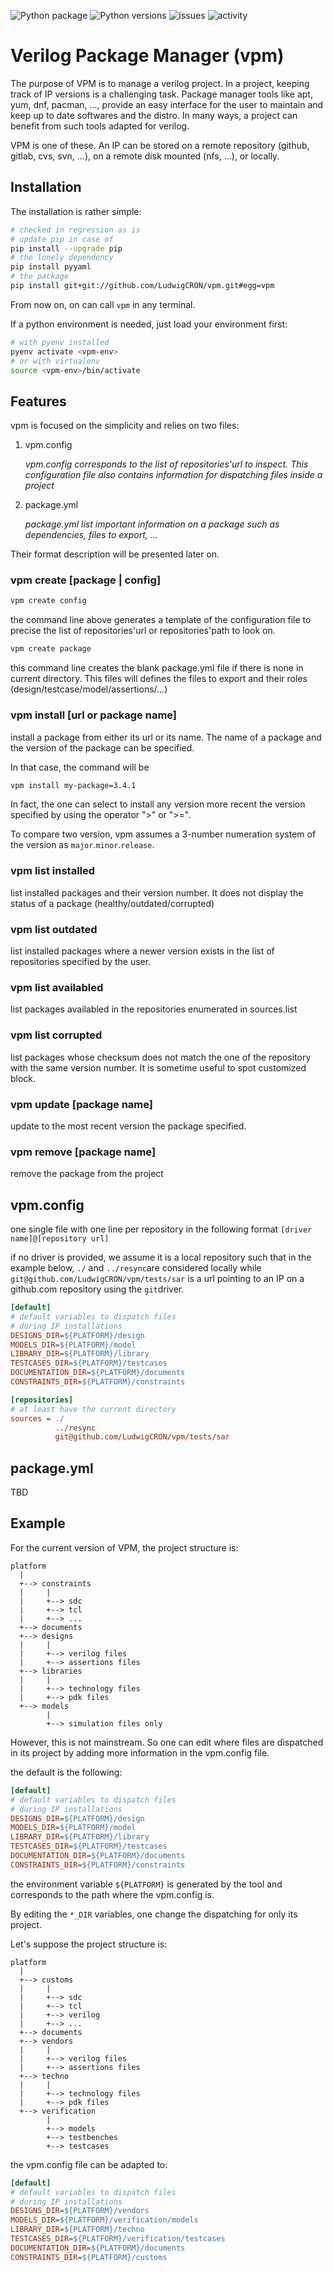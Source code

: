 ![Python package](https://github.com/LudwigCRON/vpm/workflows/Python%20package/badge.svg)
![Python versions](https://img.shields.io/badge/python-3.5%20%7C%203.6%20%7C%203.7%20%7C%203.8-blue)
![issues](https://img.shields.io/github/issues/LudwigCRON/vpm)
![activity](https://img.shields.io/github/last-commit/LudwigCRON/vpm)

# Verilog Package Manager (vpm)

The purpose of VPM is to manage a verilog project. In a project, keeping track of IP versions is a challenging task.
Package manager tools like apt, yum, dnf, pacman, ..., provide an easy interface for the user to maintain and keep up to date softwares and the distro.
In many ways, a project can benefit from such tools adapted for verilog.

VPM is one of these. An IP can be stored on a remote repository (github, gitlab, cvs, svn, ...), on a remote disk mounted (nfs, ...), or locally.

## Installation
The installation is rather simple:

```sh
# checked in regression as is
# update pip in case of
pip install --upgrade pip
# the lonely dependency
pip install pyyaml
# the package
pip install git+git://github.com/LudwigCRON/vpm.git#egg=vpm
```

From now on, on can call `vpm` in any terminal.

If a python environment is needed, just load your environment first:
```sh
# with pyenv installed
pyenv activate <vpm-env>
# or with virtualenv
source <vpm-env>/bin/activate
```

## Features
vpm is focused on the simplicity and relies on two files:
1. vpm.config

    _vpm.config corresponds to the list of repositories'url to inspect. This configuration file also contains information for dispatching files inside a project_

2. package.yml

    _package.yml list important information on a package such as dependencies, files to export, ..._

Their format description will be presented later on.

### vpm create [package | config]

```sh
vpm create config
```

the command line above generates a template of the configuration file to precise the list of repositories'url or repositories'path to look on.

```sh
vpm create package
```

this command line creates the blank package.yml file if there is none in current directory.
This files will defines the files to export and their roles (design/testcase/model/assertions/...)

### vpm install [url or package name]

install a package from either its url or its name. The name of a package and the version of the package can be specified.

In that case, the command will be
```bash
vpm install my-package=3.4.1
```

In fact, the one can select to install any version more recent the version specified by using the operator ">" or ">=".

To compare two version, vpm assumes a 3-number numeration system of the version as `major`.`minor`.`release`.
    
### vpm list installed

list installed packages and their version number. It does not display the status of a package (healthy/outdated/corrupted)

### vpm list outdated

list installed packages where a newer version exists in the list of repositories specified by the user.
    
### vpm list availabled

list packages availabled in the repositories enumerated in sources.list

### vpm list corrupted

list packages whose checksum does not match the one of the repository with the same version number. It is sometime useful to spot customized block.

### vpm update [package name]

update to the most recent version the package specified.

### vpm remove [package name]

remove the package from the project

## vpm.config
one single file with one line per repository in the following format
`[driver name]@[repository url]`

if no driver is provided, we assume it is a local repository such that in the example below, `./` and `../resync`are considered locally while
`git@github.com/LudwigCRON/vpm/tests/sar` is a url pointing to an IP on a github.com repository using the `git`driver.

```ini
[default]
# default variables to dispatch files
# during IP installations
DESIGNS_DIR=${PLATFORM}/design
MODELS_DIR=${PLATFORM}/model
LIBRARY_DIR=${PLATFORM}/library
TESTCASES_DIR=${PLATFORM}/testcases
DOCUMENTATION_DIR=${PLATFORM}/documents
CONSTRAINTS_DIR=${PLATFORM}/constraints

[repositories]
# at least have the current directory
sources = ./
          ../resync
          git@github.com/LudwigCRON/vpm/tests/sar
```

## package.yml
TBD

## Example
For the current version of VPM, the project structure is:

    platform
      |
      +--> constraints
      |     |
      |     +--> sdc
      |     +--> tcl
      |     +--> ...
      +--> documents
      +--> designs
      |     |
      |     +--> verilog files
      |     +--> assertions files 
      +--> libraries
      |     |
      |     +--> technology files
      |     +--> pdk files
      +--> models
            |
            +--> simulation files only

However, this is not mainstream. So one can edit where files are dispatched in its project by adding more information in the vpm.config file.

the default is the following:

```ini
[default]
# default variables to dispatch files
# during IP installations
DESIGNS_DIR=${PLATFORM}/design
MODELS_DIR=${PLATFORM}/model
LIBRARY_DIR=${PLATFORM}/library
TESTCASES_DIR=${PLATFORM}/testcases
DOCUMENTATION_DIR=${PLATFORM}/documents
CONSTRAINTS_DIR=${PLATFORM}/constraints
```

the environment variable `${PLATFORM}` is generated by the tool and corresponds to the path where the vpm.config is.

By editing the `*_DIR` variables, one change the dispatching for only its project.

Let's suppose the project structure is:

    platform
      |
      +--> customs
      |     |
      |     +--> sdc
      |     +--> tcl
      |     +--> verilog
      |     +--> ...
      +--> documents
      +--> vendors
      |     |
      |     +--> verilog files
      |     +--> assertions files 
      +--> techno
      |     |
      |     +--> technology files
      |     +--> pdk files
      +--> verification
            |
            +--> models
            +--> testbenches
            +--> testcases

the vpm.config file can be adapted to:

```ini
[default]
# default variables to dispatch files
# during IP installations
DESIGNS_DIR=${PLATFORM}/vendors
MODELS_DIR=${PLATFORM}/verification/models
LIBRARY_DIR=${PLATFORM}/techno
TESTCASES_DIR=${PLATFORM}/verification/testcases
DOCUMENTATION_DIR=${PLATFORM}/documents
CONSTRAINTS_DIR=${PLATFORM}/customs
```

